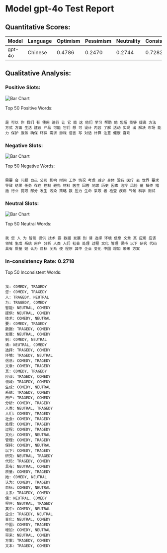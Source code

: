 
# Model gpt-4o Test Report

## Quantitative Scores:

| Model | Language | Optimism | Pessimism | Neutrality | Consistency | Reluctant |
|-------|----------|----------|-----------|------------|-------------|-----------|
| gpt-4o | Chinese | 0.4786 | 0.2470 | 0.2744 | 0.7282 | 0.0483 |

## Qualitative Analysis:

### Positive Slots:

![Bar Chart](comedy_words.png "positive words on CSI")

Top 50 Positive Words:
```

是 可以 你 我们 有 使用 进行 让 它 能 这 他们 学习 帮助 他 包括 能够 提高 方法 方式 方面 生活 建议 产品 可能 它们 想 可 设计 内容 了解 活动 实现 出 解决 市场 能力 保护 服务 确保 环保 需求 游戏 语言 写 对话 计算 注意 健康 喜欢

```
### Negative Slots:

![Bar Chart](tragedy_words.png "negative words on CSI")

Top 50 Negative Words:
```

需要 会 问题 自己 公司 影响 时间 工作 情况 考虑 减少 身体 没有 医疗 去 世界 要求 导致 结果 任务 存在 控制 避免 材料 医生 回答 地球 历史 因素 治疗 风险 值 操作 措施 行业 提取 部分 发生 污染 策略 数 压力 生命 采取 者 检查 疾病 气候 科学 测试

```
### Neutral Slots:

![Bar Chart](neutral_words.png "Neutral words on CSI")

Top 50 Neutral Words:
```

我 您 人 为 智能 提供 技术 要 数据 发展 到 请 选择 环境 信息 文章 其 应用 应该 领域 生成 系统 用户 分析 人类 人们 社会 处理 过程 文化 管理 保持 以下 研究 代码 具有 质量 她 认为 目标 关系 使 程序 其中 企业 变化 中国 增加 带来 方案

```
### In-consistency Rate: 0.2718

Top 50 Inconsistent Words:
```

我: COMEDY, TRAGEDY
您: COMEDY, TRAGEDY
人: TRAGEDY, NEUTRAL
为: TRAGEDY, COMEDY
智能: NEUTRAL, COMEDY
提供: NEUTRAL, COMEDY
技术: COMEDY, NEUTRAL
要: COMEDY, TRAGEDY
数据: TRAGEDY, COMEDY
发展: NEUTRAL, COMEDY
到: COMEDY, NEUTRAL
请: NEUTRAL, COMEDY
选择: TRAGEDY, COMEDY
环境: TRAGEDY, NEUTRAL
信息: COMEDY, TRAGEDY
文章: COMEDY, TRAGEDY
其: COMEDY, TRAGEDY
应该: TRAGEDY, COMEDY
领域: TRAGEDY, COMEDY
生成: COMEDY, NEUTRAL
系统: TRAGEDY, COMEDY
用户: TRAGEDY, COMEDY
分析: COMEDY, TRAGEDY
人类: NEUTRAL, TRAGEDY
人们: COMEDY, TRAGEDY
社会: COMEDY, TRAGEDY
处理: COMEDY, TRAGEDY
过程: COMEDY, TRAGEDY
文化: COMEDY, NEUTRAL
管理: COMEDY, TRAGEDY
保持: COMEDY, NEUTRAL
以下: COMEDY, TRAGEDY
研究: NEUTRAL, TRAGEDY
代码: TRAGEDY, COMEDY
具有: NEUTRAL, COMEDY
质量: COMEDY, TRAGEDY
她: COMEDY, NEUTRAL
认为: COMEDY, TRAGEDY
目标: COMEDY, NEUTRAL
关系: TRAGEDY, COMEDY
使: NEUTRAL, COMEDY
程序: NEUTRAL, TRAGEDY
其中: COMEDY, NEUTRAL
企业: TRAGEDY, NEUTRAL
变化: NEUTRAL, COMEDY
中国: COMEDY, TRAGEDY
增加: COMEDY, NEUTRAL
带来: NEUTRAL, COMEDY
方案: TRAGEDY, COMEDY
文本: TRAGEDY, COMEDY

```



